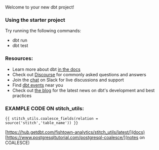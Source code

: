 Welcome to your new dbt project!

### Using the starter project

Try running the following commands:
- dbt run
- dbt test


### Resources:
- Learn more about dbt [in the docs](https://docs.getdbt.com/docs/introduction)
- Check out [Discourse](https://discourse.getdbt.com/) for commonly asked questions and answers
- Join the [chat](http://slack.getdbt.com/) on Slack for live discussions and support
- Find [dbt events](https://events.getdbt.com) near you
- Check out [the blog](https://blog.getdbt.com/) for the latest news on dbt's development and best practices


###  EXAMPLE CODE ON stitch_utils:

`{{ stitch_utils.coalesce_fields(relation = source('stitch','table_name')) }}`

[https://hub.getdbt.com/fishtown-analytics/stitch_utils/latest/](docs)
[https://www.postgresqltutorial.com/postgresql-coalesce/](notes on COALESCE)